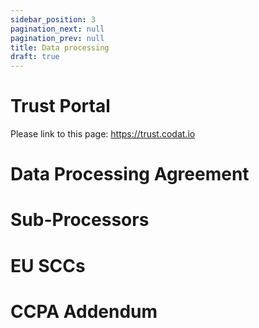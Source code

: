 ```yaml
---
sidebar_position: 3
pagination_next: null
pagination_prev: null
title: Data processing
draft: true
---
```


# Trust Portal
Please link to this page: https://trust.codat.io 

# Data Processing Agreement 

# Sub-Processors

# EU SCCs

# CCPA Addendum
